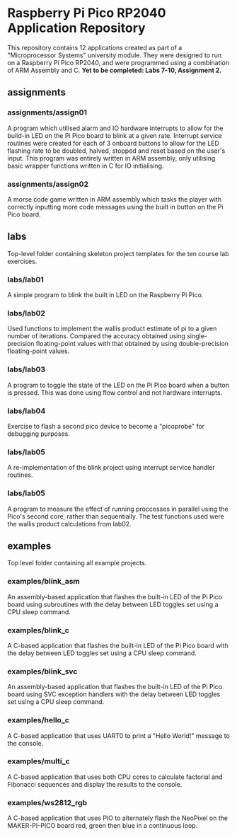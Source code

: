 # Raspberry Pi Pico RP2040 Application Repository

This repository contains 12 applications created as part of a "Microprocessor Systems" university module. They were designed to run on a Raspberry Pi Pico RP2040, and were programmed using a combination of ARM Assembly and C.
**Yet to be completed: Labs 7-10, Assignment 2.**

## assignments

### assignments/assign01
A program which utilised alarm and IO hardware interrupts to allow for the build-in LED on the Pi Pico board to blink at a given rate. Interrupt service routines were created for each of 3 onboard buttons to allow for the LED flashing rate to be doubled, halved, stopped and reset based on the user's input. This program was entirely written in ARM assembly, only utilising basic wrapper functions written in C for IO initialising.


### assignments/assign02
A morse code game written in ARM assembly which tasks the player with correctly inputting more code messages using the built in button on the Pi Pico board. 

## labs

Top-level folder containing skeleton project templates for the ten course lab exercises.

### labs/lab01

A simple program to blink the built in LED on the Raspberry Pi Pico.

### labs/lab02

Used functions to implement the wallis product estimate of pi to a given number of iterations. Compared the accuracy obtained using single-precision floating-point values with that obtained by using double-precision floating-point values.

### labs/lab03

A program to toggle the state of the LED on the Pi Pico board when a button is pressed. This was done using flow control and not hardware interrupts.

### labs/lab04

Exercise to flash a second pico device to become a "picoprobe" for debugging purposes. 

### labs/lab05

A re-implementation of the blink project using interrupt service handler routines.

### labs/lab05

A program to measure the effect of running proccesses in parallel using the Pico's second core, rather than sequentially. The test functions used were the wallis product calculations from lab02.
## examples

Top level folder containing all example projects.

### examples/blink_asm

An assembly-based application that flashes the built-in LED of the Pi Pico board using subroutines with the delay between LED toggles set using a CPU sleep command.

### examples/blink_c

A C-based application that flashes the built-in LED of the Pi Pico board with the delay between LED toggles set using a CPU sleep command.

### examples/blink_svc

An assembly-based application that flashes the built-in LED of the Pi Pico board using SVC exception handlers with the delay between LED toggles set using a CPU sleep command.

### examples/hello_c

A C-based application that uses UART0 to print a "Hello World!" message to the console.

### examples/multi_c

A C-based application that uses both CPU cores to calculate factorial and Fibonacci sequences and display the results to the console.

### examples/ws2812_rgb

A C-based application that uses PIO to alternately flash the NeoPixel on the MAKER-PI-PICO board red, green then blue in a continuous loop.
